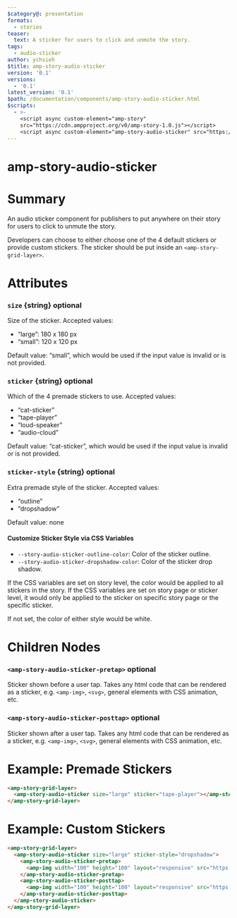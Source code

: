 ```yaml
---
$category@: presentation
formats:
  - stories
teaser:
  text: A sticker for users to click and unmute the story. 
tags:
  - audio-sticker
author: ychsieh
$title: amp-story-audio-sticker
version: '0.1'
versions:
  - '0.1'
latest_version: '0.1'
$path: /documentation/components/amp-story-audio-sticker.html
$scripts:
  - >-
    <script async custom-element="amp-story" 
    src="https://cdn.ampproject.org/v0/amp-story-1.0.js"></script>
    <script async custom-element="amp-story-audio-sticker" src="https://cdn.ampproject.org/v0/amp-story-audio-sticker-0.1.js"></script>
---
```


# amp-story-audio-sticker

<amp-video autoplay loop
            width="400"
            height="750"
            layout="fill">

<source src="https://github-production-user-asset-6210df.s3.amazonaws.com/1697814/245924556-e953c54a-0a09-4f15-8134-be6a0ac758ab.mp4" type="video/mp4">
</amp-video>

# Summary

An audio sticker component for publishers to put anywhere on their story for users to click to unmute the story.

Developers can choose to either choose one of the 4 default stickers or provide custom stickers. The sticker should be put inside an `<amp-story-grid-layer>`.

# Attributes

### `size` {string} optional

Size of the sticker. Accepted values:

-   “large”: 180 x 180 px
-   “small”: 120 x 120 px

Default value: “small”, which would be used if the input value is invalid or is not provided.

### `sticker` {string} optional

Which of the 4 premade stickers to use. Accepted values:

-   “cat-sticker”
-   “tape-player”
-   “loud-speaker”
-   “audio-cloud”

Default value: “cat-sticker”, which would be used if the input value is invalid or is not provided.

### `sticker-style` {string} optional

Extra premade style of the sticker. Accepted values:

-   “outline”
-   “dropshadow”

Default value: none

#### Customize Sticker Style via CSS Variables

-   `--story-audio-sticker-outline-color`: Color of the sticker outline.
-   `--story-audio-sticker-dropshadow-color`: Color of the sticker drop shadow.

If the CSS variables are set on story level, the color would be applied to all stickers in the story. If the CSS variables are set on story page or sticker level, it would only be applied to the sticker on specific story page or the specific sticker.

If not set, the color of either style would be white.

# Children Nodes

### `<amp-story-audio-sticker-pretap>` optional

Sticker shown before a user tap. Takes any html code that can be rendered as a sticker, e.g. `<amp-img>`, `<svg>`, general elements with CSS animation, etc.

### `<amp-story-audio-sticker-posttap>` optional

Sticker shown after a user tap. Takes any html code that can be rendered as a sticker, e.g. `<amp-img>`, `<svg>`, general elements with CSS animation, etc.

# Example: Premade Stickers

```html
<amp-story-grid-layer>
  <amp-story-audio-sticker size="large" sticker="tape-player"></amp-story-audio-sticker>
</amp-story-grid-layer>
```

# Example: Custom Stickers

```html
<amp-story-grid-layer>
  <amp-story-audio-sticker size="large" sticker-style="dropshadow">
    <amp-story-audio-sticker-pretap>
      <amp-img width="100" height="100" layout="responsive" src="https://d1k5j68ob7clqb.cloudfront.net/thumb/480/processed/thumb/5zK5d91jK0gLkv1AMa.png"></amp-img>
    </amp-story-audio-sticker-pretap>
    <amp-story-audio-sticker-posttap>
      <amp-img width="100" height="100" layout="responsive" src="https://d1k5j68ob7clqb.cloudfront.net/thumb/480/processed/thumb/5zK5d91jK0gLkv1AMa.png"></amp-img>
    </amp-story-audio-sticker-posttap>
  </amp-story-audio-sticker>
</amp-story-grid-layer>
```
